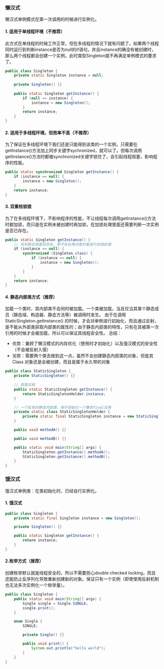 ### 懒汉式

懒汉式单例模式在第一次调用的时候进行实例化。

#### 1. 适用于单线程环境（不推荐）

此方式在单线程的时候工作正常，但在多线程的情况下就有问题了。如果两个线程同时运行到判断instance是否为null的if语句，并且instance的确没有被创建时，那么两个线程都会创建一个实例，此时类型Singleton就不再满足单例模式的要求了。

```java
public class Singleton {
	private static Singleton instance = null;
  
	private Singleton() {}
  
	public static Singleton getInstance() {
		if (null == instance) {
			instance = new Singleton();
		}
		return instance;
	}
}
```

#### 2. 适用于多线程环境，但效率不高（不推荐）

为了保证在多线程环境下我们还是只能得到该类的一个实例，只需要在getInstance()方法加上同步关键字sychronized，就可以了。但每次调用getInstance()方法时都被synchronized关键字锁住了，会引起线程阻塞，影响程序的性能。

```java
public static synchronized Singleton getInstance() {
	if (instance == null) {
		instance = new Singleton();
	}
	return instance;
}
```

#### 3. 双重检验锁

为了在多线程环境下，不影响程序的性能，不让线程每次调用getInstance()方法时都加锁，而只是在实例未被创建时再加锁，在加锁处理里面还需要判断一次实例是否已存在。

```java
public static Singleton getInstance() {
	// 先判断实例是否存在，若不存在再对类对象进行加锁处理
	if (instance == null) {
		synchronized (Singleton.class) {
			if (instance == null) {
				instance = new Singleton();
			}
		}
	}
	return instance;
}
```

#### 4. 静态内部类方式（推荐）

加载一个类时，其内部类不会同时被加载。一个类被加载，当且仅当其某个静态成员（静态域、构造器、静态方法等）被调用时发生。 由于在调用 StaticSingleton.getInstance() 的时候，才会对单例进行初始化，而且通过反射，是不能从外部类获取内部类的属性的；由于静态内部类的特性，只有在其被第一次引用的时候才会被加载，所以可以保证其线程安全性。
总结：

- 优势：兼顾了懒汉模式的内存优化（使用时才初始化）以及饿汉模式的安全性（不会被反射入侵）
- 劣势：需要两个类去做到这一点，虽然不会创建静态内部类的对象，但是其 Class 对象还是会被创建，而且是属于永久带的对象

```java
public class StaticSingleton {
	private StaticSingleton() {}
  
	// 获取实例
	public static StaticSingleton getInstance() {
		return StaticSingletonHolder.instance;
	}

	// 一个私有的静态内部类，用于初始化一个静态final实例
	private static class StaticSingletonHolder {
		private static final StaticSingleton instance = new StaticSingleton();
	}

	public void methodA() {}

	public void methodB() {}

	public static void main(String[] args) {
		StaticSingleton.getInstance().methodA();
		StaticSingleton.getInstance().methodB();
	}
}
```

### 饿汉式

饿汉式单例类：在类初始化时，已经自行实例化。

#### 1. 饿汉式

```java
public class Singleton {
	private static final Singleton instance = new Singleton();

	private Singleton() {}

	public static Singleton getInstance() {
		return instance;
	}
}
```

#### 2.枚举方式（推荐）

创建枚举默认就是线程安全的，所以不需要担心double checked locking，而且还能防止反序列化导致重新创建新的对象。保证只有一个实例（即使使用反射机制也无法多次实例化一个枚举量）。

```java
public class Singleton {
	public static void main(String[] args) {
		Single single = Single.SINGLE;
		single.print();
	}

	enum Single {
		SINGLE;

		private Single() {}

		public void print() {
			System.out.println("hello world");
		}
	}
}
```